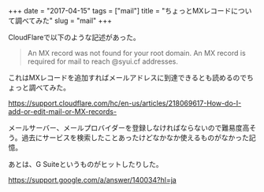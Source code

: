 +++
date = "2017-04-15"
tags = ["mail"]
title = "ちょっとMXレコードについて調べてみた"
slug = "mail"
+++

CloudFlareで以下のような記述があった。

> An MX record was not found for your root domain. An MX record is required for mail to reach @syui.cf addresses.

これはMXレコードを追加すればメールアドレスに到達できるとも読めるのでちょっと調べてみた。

https://support.cloudflare.com/hc/en-us/articles/218069617-How-do-I-add-or-edit-mail-or-MX-records-

メールサーバー、メールプロバイダーを登録しなければならないので難易度高そう。過去にサービスを検索したことあったけどなかなか使えるものがなかった記憶。

あとは、G Suiteというものがヒットしたりした。

https://support.google.com/a/answer/140034?hl=ja  
